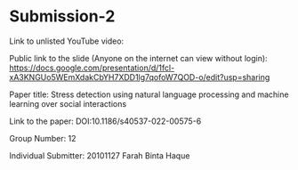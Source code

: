 # Submission-2
Link to unlisted YouTube video:


Public link to the slide (Anyone on the internet can view without login):
https://docs.google.com/presentation/d/1fcl-xA3KNGUo5WEmXdakCbYH7XDD1lg7qofoW7QOD-o/edit?usp=sharing

Paper title:
Stress detection using natural language processing and machine learning over social interactions

Link to the paper:
DOI:10.1186/s40537-022-00575-6

Group Number:
12

Individual Submitter:
20101127 Farah Binta Haque
